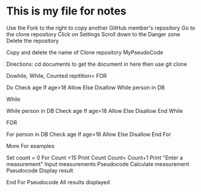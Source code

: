 # This is my file for notes
Use the Fork to the right to copy another GitHub member's repository
Go to the clone repository 
Click on Settings
Scroll down to the Danger zone 
Delete the repository 

Copy and delete the name of Clone repository MyPseudoCode

Directions:
cd documents to get the document in here
then use git clone

Dowhile, While, Counted repitition= FOR 

Do
	Check age
	If age>18
		Allow
	Else
		Disallow
While person in DB


While

While person in DB
	Check age
	If age>18
		Allow
	Else 
		Disallow
End While


FOR

For person in DB
	Check age
	If age>18
		Allow
	Else
		Disallow
End For


More For examples

Set count = 0
For Count <15
	Print Count
	Count= Count+1
	Print "Enter a measurement"
	Input measurements
	Pseudocode Calculate measurement
	Pseudocode Display result
	
End For
	Pseudocode All results displayed
